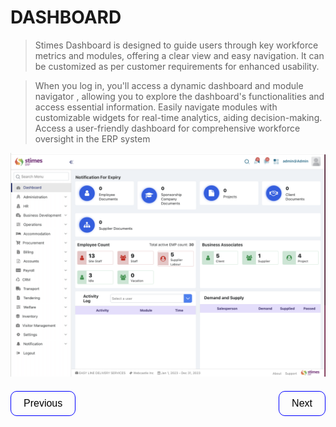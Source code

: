  # DASHBOARD 

>Stimes Dashboard is designed to guide users through key workforce metrics and modules, offering a clear view and easy navigation. It can be customized as per customer requirements for enhanced usability.

>When you log in, you'll access a dynamic dashboard and module navigator , allowing you to explore the dashboard's functionalities and access essential information. 
>Easily navigate modules with customizable widgets for real-time analytics, aiding decision-making. Access a user-friendly dashboard for comprehensive  workforce oversight in the ERP system

![alt text](../images/main-dashboard.png)
<style>
@import url('https://fonts.googleapis.com/css2?family=Poppins:wght@400;600&display=swap');

.button {
    display: inline-block;
    padding: 10px 20px;
    font-size: 16px;
    cursor: pointer;
    text-align: center;
    text-decoration: none; /* Removes underline */
    font-family: 'Poppins', sans-serif; /* Sets font family */
    color: black;
    background-color: transparent;
    border: 1px solid blue;
    border-radius: 10px;
}

.button:hover {
    background-color: blue;
    color: white;
}
</style>

<div style="display: flex; justify-content: space-between; margin-top: 20px;">
    <a href="previous_page_url" class="button">Previous</a>
    <a href="next_page_url" class="button">Next</a>
</div>
